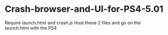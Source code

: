 # Crash-browser-and-UI-for-PS4-5.01
Require launch.html and crash.js
Host these 2 files and go on the launch.html with the PS4
